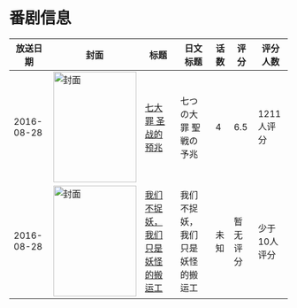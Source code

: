 # 番剧信息

|放送日期|封面|标题|日文标题|话数|评分|评分人数|
|---|---|---|---|---|---|---|
|2016-08-28|<img src="//lain.bgm.tv/pic/cover/c/8c/d9/175603_IK1Sc.jpg" alt="封面" style="width:150px;height:200px;object-fit:cover;">|[七大罪 圣战的预兆](https://bangumi.tv/subject/175603)|七つの大罪 聖戦の予兆|4|6.5|1211人评分|
|2016-08-28|<img src="//lain.bgm.tv/pic/cover/c/28/39/191250_bvLpz.jpg" alt="封面" style="width:150px;height:200px;object-fit:cover;">|[我们不捉妖，我们只是妖怪的搬运工](https://bangumi.tv/subject/191250)|我们不捉妖，我们只是妖怪的搬运工|未知|暂无评分|少于10人评分|
